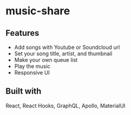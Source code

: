 # music-share
## Features
* Add songs with Youtube or Soundcloud url
* Set your song title, artist, and thumbnail
* Make your own queue list
* Play the music
* Responsive UI

## Built with
React, React Hooks, GraphQL, Apollo, MaterialUI